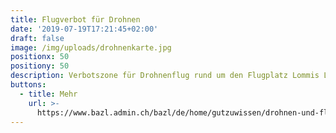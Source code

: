 ```yaml
---
title: Flugverbot für Drohnen
date: '2019-07-19T17:21:45+02:00'
draft: false
image: /img/uploads/drohnenkarte.jpg
positionx: 50
positiony: 50
description: Verbotszone für Drohnenflug rund um den Flugplatz Lommis LSZT
buttons:
  - title: Mehr
    url: >-
      https://www.bazl.admin.ch/bazl/de/home/gutzuwissen/drohnen-und-flugmodelle/allgemeine-fragen-zu-drohnen.html
---
```


